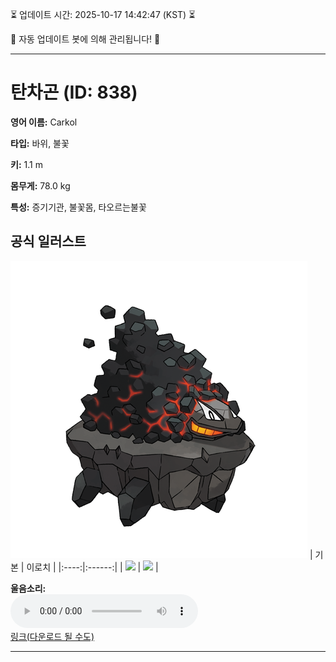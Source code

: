 
⏳ 업데이트 시간: 2025-10-17 14:42:47 (KST) ⏳

🤖 자동 업데이트 봇에 의해 관리됩니다! 🤖

---

# 탄차곤 (ID: 838)
**영어 이름:** Carkol

**타입:** 바위, 불꽃

**키:** 1.1 m

**몸무게:** 78.0 kg

**특성:** 증기기관, 불꽃몸, 타오르는불꽃

## 공식 일러스트
![](https://raw.githubusercontent.com/PokeAPI/sprites/master/sprites/pokemon/other/official-artwork/838.png)
| 기본 | 이로치 |
|:----:|:------:|
| <img src="http://play.pokemonshowdown.com/sprites/ani/carkol.gif" width="200"> | <img src="http://play.pokemonshowdown.com/sprites/ani-shiny/carkol.gif" width="200"> |

**울음소리:**<br><audio controls src="https://raw.githubusercontent.com/PokeAPI/cries/main/cries/pokemon/latest/838.ogg"></audio><br> [링크(다운로드 될 수도)](https://raw.githubusercontent.com/PokeAPI/cries/main/cries/pokemon/latest/838.ogg)


---
